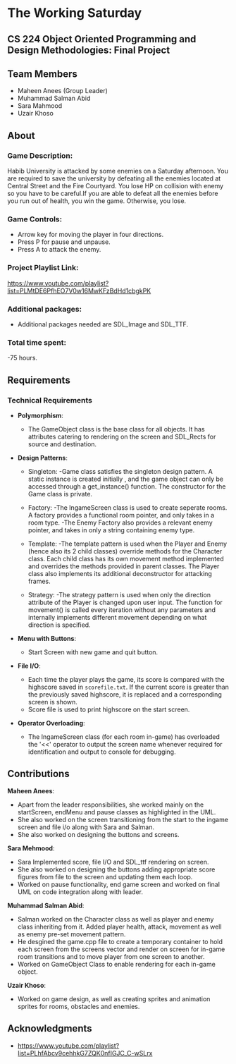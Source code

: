 # The Working Saturday

## CS 224 Object Oriented Programming and Design Methodologies: Final Project

## Team Members

- Maheen Anees (Group Leader)
- Muhammad Salman Abid
- Sara Mahmood
- Uzair Khoso

## About

### Game Description:
Habib University is attacked by some enemies on a Saturday afternoon. You are required to save the university by defeating all the enemies located at Central Street and the Fire Courtyard. You lose HP on collision with enemy so you have to be careful.If you are able to defeat all the enemies before you run out of health, you win the game. Otherwise, you lose. 

### Game Controls:
- Arrow key for moving the player in four directions.
- Press P for pause and unpause.
- Press A to attack the enemy.

### Project Playlist Link:
https://www.youtube.com/playlist?list=PLMtDE6PfhEO7V0w16MwKFzBdHd1cbgkPK

### Additional packages:
 - Additional packages needed are SDL_Image and SDL_TTF.


### Total time spent:
 -75 hours.

## Requirements
### Technical Requirements
- __Polymorphism__:
  - The GameObject class is the base class for all objects. It has attributes catering to rendering on the screen and SDL_Rects for          source and destination. 

- __Design Patterns__:
  - Singleton:
     -Game class satisfies the singleton design pattern. A static instance is created initially , and the game object can only be             accessed through a get_instance() function. The constructor for the Game class is private.
  - Factory:
    -The IngameScreen class is used to create seperate rooms. A factory provides a functional room pointer, and only takes in a room          type.
    -The Enemy Factory also provides a relevant enemy pointer, and takes in only a string containing enemy type.
    
  - Template:
    -The template pattern is used when the Player and Enemy (hence also its 2 child classes) override methods for the Character class.        Each child class has its own movement method implemented and overrides the methods provided in parent classes. The Player class           also implements its additional deconstructor for attacking frames.     
  
  - Strategy:
    -The strategy pattern is used when only the direction attribute of the Player is changed upon user input. The function for                movement() is called every iteration without any parameters and internally implements different movement depending on what              direction is specified.  
  
      
- __Menu with Buttons__:
  - Start Screen with new game and quit button.

- __File I/O__:
  - Each time the player plays the game, its score is compared with the highscore saved in `scorefile.txt`. If the current score is         greater than the previously saved highscore, it is replaced and a corresponding screen is shown.
  - Score file is used to print highscore on the start screen.

- __Operator Overloading__:
  - The IngameScreen class (for each room in-game) has overloaded the '<<' operator to output the screen name whenever required for         identification and output to console for debugging.

## Contributions
__Maheen Anees__:
  - Apart from the leader responsibilities, she worked mainly on the startScreen, endMenu and pause classes as highlighted in the UML.
  - She also worked on the screen transitioning from the start to the ingame screen and file i/o along with Sara and Salman.
  - She also worked on designing the buttons and screens.
  
__Sara Mehmood__:
  - Sara Implemented score, file I/O and SDL_ttf rendering on screen.
  - She also worked on designing the buttons adding appropriate score figures from file to the screen and updating them each loop.
  - Worked on pause functionality, end game screen and worked on final UML on code integration along with leader.
  
__Muhammad Salman Abid__:
  - Salman worked on the Character class as well as player and enemy class inheriting from it. Added player health, attack, movement as     well as enemy pre-set movement pattern.
  - He desgined the game.cpp file to create a temporary container to hold each screen from the screens vector and render on screen for      in-game room transitions and to move player from one screen to another.
  - Worked on GameObject Class to enable rendering for each in-game object.
  

__Uzair Khoso__:
  - Worked on game design, as well as creating sprites and animation sprites for rooms, obstacles and enemies.


## Acknowledgments
 - https://www.youtube.com/playlist?list=PLhfAbcv9cehhkG7ZQK0nfIGJC_C-wSLrx
